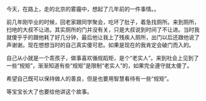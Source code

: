 今天，在路上，走的北京的雾霾中，想起了几年前的一件事情。。

前几年刚毕业的时候，回老家跟同学聚会，吃坏了肚子，着急找厕所。来到厕所，扫地的大叔不让进。其实厕所的门并没有关，只是大叔说到时间了不让进。当时我就傻乎乎的跟他耗了好几分钟，最后他让我上了残疾人厕所，出门以后还跟他说了声谢谢。现在想想当时的自己真实傻可悲。如果是现在的我肯定会破门而入的。

自己从小就是一个乖孩子，做事喜欢循规蹈矩，是个“老实人”。来到社会上见到了一些“规矩”，渐渐知道有些“规矩”是限制“老实人”的，如果完全遵守就太傻了。

希望自己既可以保持做人的善良，但是也要用智慧看待有一些“规矩”。

等宝宝长大了也要给他讲这个故事。
